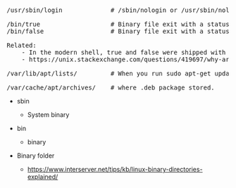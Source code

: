 ## 

<pre>
/usr/sbin/login             # /sbin/nologin or /usr/sbin/nologin used as a shell in Linux to politely refuse a login attempt. It is a per-account way to disable login on Linux. Many system user using this shell (cat /etc/passwd | grep nologin)

/bin/true                   # Binary file exit with a status code indicating success. (which true)
/bin/false                  # Binary file exit with a status code indicating failure. (which false)

Related:
    - In the modern shell, true and false were shipped with coreutils package, type `man true` for more  (https://wiki.debian.org/coreutils)
    - https://unix.stackexchange.com/questions/419697/why-are-true-and-false-so-large

/var/lib/apt/lists/         # When you run sudo apt-get update (or use the Refresh button in a package manager), a list of packages will get downloaded from the Ubuntu servers. These files are then stored in here.

/var/cache/apt/archives/    # where .deb package stored.
</pre>

- sbin
    - System binary
- bin
    - binary
    
- Binary folder        
    - https://www.interserver.net/tips/kb/linux-binary-directories-explained/